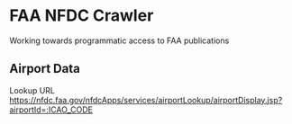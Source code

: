 # FAA NFDC Crawler

Working towards programmatic access to FAA publications

## Airport Data

Lookup URL https://nfdc.faa.gov/nfdcApps/services/airportLookup/airportDisplay.jsp?airportId=:ICAO_CODE

